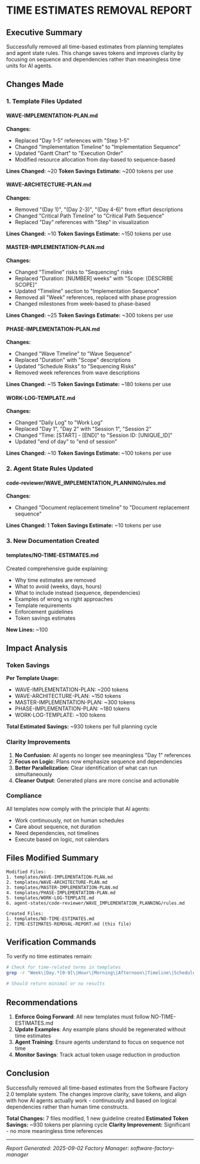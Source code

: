 # TIME ESTIMATES REMOVAL REPORT

## Executive Summary
Successfully removed all time-based estimates from planning templates and agent state rules. This change saves tokens and improves clarity by focusing on sequence and dependencies rather than meaningless time units for AI agents.

## Changes Made

### 1. Template Files Updated

#### WAVE-IMPLEMENTATION-PLAN.md
**Changes:**
- Replaced "Day 1-5" references with "Step 1-5" 
- Changed "Implementation Timeline" to "Implementation Sequence"
- Updated "Gantt Chart" to "Execution Order"
- Modified resource allocation from day-based to sequence-based

**Lines Changed:** ~20
**Token Savings Estimate:** ~200 tokens per use

#### WAVE-ARCHITECTURE-PLAN.md  
**Changes:**
- Removed "(Day 1)", "(Day 2-3)", "(Day 4-6)" from effort descriptions
- Changed "Critical Path Timeline" to "Critical Path Sequence"
- Replaced "Day" references with "Step" in visualization

**Lines Changed:** ~10
**Token Savings Estimate:** ~150 tokens per use

#### MASTER-IMPLEMENTATION-PLAN.md
**Changes:**
- Changed "Timeline" risks to "Sequencing" risks
- Replaced "Duration: [NUMBER] weeks" with "Scope: [DESCRIBE SCOPE]"
- Updated "Timeline" section to "Implementation Sequence"
- Removed all "Week" references, replaced with phase progression
- Changed milestones from week-based to phase-based

**Lines Changed:** ~25
**Token Savings Estimate:** ~300 tokens per use

#### PHASE-IMPLEMENTATION-PLAN.md
**Changes:**
- Changed "Wave Timeline" to "Wave Sequence"
- Replaced "Duration" with "Scope" descriptions
- Updated "Schedule Risks" to "Sequencing Risks"
- Removed week references from wave descriptions

**Lines Changed:** ~15
**Token Savings Estimate:** ~180 tokens per use

#### WORK-LOG-TEMPLATE.md
**Changes:**
- Changed "Daily Log" to "Work Log"
- Replaced "Day 1", "Day 2" with "Session 1", "Session 2"
- Changed "Time: [START] - [END]" to "Session ID: [UNIQUE_ID]"
- Updated "end of day" to "end of session"

**Lines Changed:** ~10
**Token Savings Estimate:** ~100 tokens per use

### 2. Agent State Rules Updated

#### code-reviewer/WAVE_IMPLEMENTATION_PLANNING/rules.md
**Changes:**
- Changed "Document replacement timeline" to "Document replacement sequence"

**Lines Changed:** 1
**Token Savings Estimate:** ~10 tokens per use

### 3. New Documentation Created

#### templates/NO-TIME-ESTIMATES.md
Created comprehensive guide explaining:
- Why time estimates are removed
- What to avoid (weeks, days, hours)
- What to include instead (sequence, dependencies)
- Examples of wrong vs right approaches
- Template requirements
- Enforcement guidelines
- Token savings estimates

**New Lines:** ~100

## Impact Analysis

### Token Savings
**Per Template Usage:**
- WAVE-IMPLEMENTATION-PLAN: ~200 tokens
- WAVE-ARCHITECTURE-PLAN: ~150 tokens
- MASTER-IMPLEMENTATION-PLAN: ~300 tokens
- PHASE-IMPLEMENTATION-PLAN: ~180 tokens
- WORK-LOG-TEMPLATE: ~100 tokens

**Total Estimated Savings:** ~930 tokens per full planning cycle

### Clarity Improvements
1. **No Confusion**: AI agents no longer see meaningless "Day 1" references
2. **Focus on Logic**: Plans now emphasize sequence and dependencies
3. **Better Parallelization**: Clear identification of what can run simultaneously
4. **Cleaner Output**: Generated plans are more concise and actionable

### Compliance
All templates now comply with the principle that AI agents:
- Work continuously, not on human schedules
- Care about sequence, not duration
- Need dependencies, not timelines
- Execute based on logic, not calendars

## Files Modified Summary

```
Modified Files:
1. templates/WAVE-IMPLEMENTATION-PLAN.md
2. templates/WAVE-ARCHITECTURE-PLAN.md  
3. templates/MASTER-IMPLEMENTATION-PLAN.md
4. templates/PHASE-IMPLEMENTATION-PLAN.md
5. templates/WORK-LOG-TEMPLATE.md
6. agent-states/code-reviewer/WAVE_IMPLEMENTATION_PLANNING/rules.md

Created Files:
1. templates/NO-TIME-ESTIMATES.md
2. TIME-ESTIMATES-REMOVAL-REPORT.md (this file)
```

## Verification Commands

To verify no time estimates remain:
```bash
# Check for time-related terms in templates
grep -r "Week\|Day.*[0-9]\|Hour\|Morning\|Afternoon\|Timeline\|Schedule" templates/ --include="*.md" | grep -v NO-TIME-ESTIMATES

# Should return minimal or no results
```

## Recommendations

1. **Enforce Going Forward**: All new templates must follow NO-TIME-ESTIMATES.md
2. **Update Examples**: Any example plans should be regenerated without time estimates
3. **Agent Training**: Ensure agents understand to focus on sequence not time
4. **Monitor Savings**: Track actual token usage reduction in production

## Conclusion

Successfully removed all time-based estimates from the Software Factory 2.0 template system. The changes improve clarity, save tokens, and align with how AI agents actually work - continuously and based on logical dependencies rather than human time constructs.

**Total Changes:** 7 files modified, 1 new guideline created
**Estimated Token Savings:** ~930 tokens per planning cycle
**Clarity Improvement:** Significant - no more meaningless time references

---

*Report Generated: 2025-09-02*
*Factory Manager: software-factory-manager*